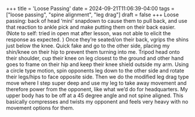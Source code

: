 +++
title = 'Loose Passing'
date = 2024-09-21T11:06:39-04:00
tags = ["loose passing", "spine alignment", "leg drag"]
draft = false
+++
Loose passing: back of head ‘mini’ snapdown to cause them to pull back, and use that reaction to ankle pick and make putting them on their back easier.
(Note to self: tried in open mat after lesson, was not able to elicit the response as expected. ) Once they’re seated/on their back, vgrips the shins just below the knee. Quick fake and go to the other side, placing my shin/knee on their hip to prevent them turning into me. Tripod head onto their shoulder, cup their knee on leg closest to the ground and other hand goes to frame on their hip and keep their knee shield outside my arm. Using a circle type motion, spin opponents leg down to the other side and rotate their legs/hips to face opposite side. Then we do the modified leg drag type move where I step super deep and use my leg to take away movement and therefore power from the opponent, like what we’d do for headquarters. My upper body has to be off at a 45 degree angle and not spine aligned. This basically compresses and twists my opponent and feels very heavy with no movement options for them.
